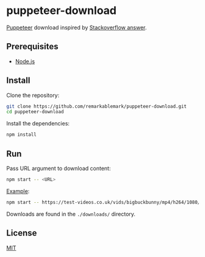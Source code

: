 # puppeteer-download

[Puppeteer](https://pptr.dev/) download inspired by [Stackoverflow answer](https://stackoverflow.com/questions/55408302/how-to-get-the-download-stream-buffer-using-puppeteer).

## Prerequisites

- [Node.js](https://nodejs.org/)

## Install

Clone the repository:

```sh
git clone https://github.com/remarkablemark/puppeteer-download.git
cd puppeteer-download
```

Install the dependencies:

```sh
npm install
```

## Run

Pass URL argument to download content:

```sh
npm start -- <URL>
```

[Example](https://test-videos.co.uk/bigbuckbunny/mp4-h264):

```sh
npm start -- https://test-videos.co.uk/vids/bigbuckbunny/mp4/h264/1080/Big_Buck_Bunny_1080_10s_1MB.mp4
```

Downloads are found in the `./downloads/` directory.

## License

[MIT](LICENSE)

